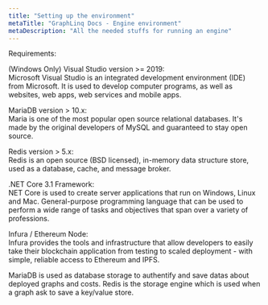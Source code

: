 ```yaml
---
title: "Setting up the environment"
metaTitle: "GraphLinq Docs - Engine environment"
metaDescription: "All the needed stuffs for running an engine"
---
```


Requirements:

(Windows Only) Visual Studio version >= 2019:<br/>
Microsoft Visual Studio is an integrated development environment (IDE) from Microsoft. It is used to develop computer programs, as well as websites, web apps, web services and mobile apps.

MariaDB version > 10.x:<br/>
Maria is one of the most popular open source relational databases. It's made by the original developers of MySQL and guaranteed to stay open source.

Redis version > 5.x:<br/>
Redis is an open source (BSD licensed), in-memory data structure store, used as a database, cache, and message broker.

.NET Core 3.1 Framework:<br/>
NET Core is used to create server applications that run on Windows, Linux and Mac. General-purpose programming language that can be used to perform a wide range of tasks and objectives that span over a variety of professions.

Infura / Ethereum Node:<br/>
Infura provides the tools and infrastructure that allow developers to easily take their blockchain application from testing to scaled deployment - with simple, reliable access to Ethereum and IPFS.

MariaDB is used as database storage to authentify and save datas about deployed graphs and costs.
Redis is the storage engine which is used when a graph ask to save a key/value store.
